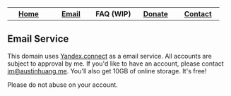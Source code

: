 <table class="tg">
  <tr>
    <th class="tg-baqh" width="20%"><a href="https://austinhuang.me">Home</a></th>
    <th class="tg-baqh" width="20%"><a href="https://austinhuang.me/email">Email</a></th>
    <th class="tg-baqh" width="20%">FAQ (WIP)</th>
    <th class="tg-baqh" width="20%"><a href="https://austinhuang.me/donate">Donate</a></th>
    <th class="tg-baqh" width="20%"><a href="mailto:im@austinhuang.me">Contact</a></th>
  </tr>
</table>

## Email Service
This domain uses [Yandex.connect](http://connect.yandex.com) as a email service. All accounts are subject to approval by me. If you'd like to have an account, please contact im@austinhuang.me. You'll also get 10GB of online storage. It's free!

Please do not abuse on your account.
